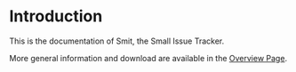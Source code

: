 # Introduction

This is the documentation of Smit, the Small Issue Tracker.

More general information and download are available in the [Overview Page](../index.html).

